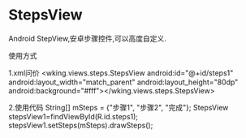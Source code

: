 # StepsView
Android StepView,安卓步骤控件,可以高度自定义.

使用方式

1.xml问价
  <wking.views.steps.StepsView
    android:id="@+id/steps1"
    android:layout_width="match_parent"
    android:layout_height="80dp"
    android:background="#fff"></wking.views.steps.StepsView>
            
2.使用代码
  String[] mSteps = {"步骤1", "步骤2", "完成"};
  StepsView stepsView1=findViewById(R.id.steps1);
  stepsView1.setSteps(mSteps).drawSteps();
